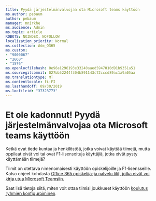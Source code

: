 ```yaml
---
title: Pyydä järjestelmänvalvojaa ota Microsoft teams käyttöön
ms.author: pebaum
author: pebaum
manager: mnirkhe
ms.audience: Admin
ms.topic: article
ROBOTS: NOINDEX, NOFOLLOW
localization_priority: Normal
ms.collection: Adm_O365
ms.custom:
- "9000067"
- "2660"
- "1576"
ms.openlocfilehash: 0e96a1296193e33240aaed5947010d91b9351a51
ms.sourcegitcommit: 027bb52244f304b891143c72cccd89ac1a9a05aa
ms.translationtype: MT
ms.contentlocale: fi-FI
ms.lasthandoff: 09/30/2019
ms.locfileid: "37328773"
---
```

# <a name="youre-missing-out-ask-your-admin-to-enable-microsoft-teams"></a>Et ole kadonnut! Pyydä järjestelmänvalvojaa ota Microsoft teams käyttöön

Ketkä ovat tiede kuntaa ja henkilöstöä, jotka voivat käyttää tiimejä, mutta oppilaat eivät voi tai ovat F1-lisensoituja käyttäjiä, jotka eivät pysty käyttämään tiimejä?

Tiimit on otettava nimenomaisesti käyttöön opiskelijoille ja F1-lisensseille. Katso ohjeet kohdasta [Office 365 opiskelija-ja palvelu tilit, jotka eivät voi kirja utua Microsoft Teamsiin](https://docs.microsoft.com/microsoftteams/troubleshoot/teams-sign-in/office-365-accounts-cannot-sign-in). 

Saat lisä tietoja siitä, miten voit ottaa tiimisi joukkueet käyttöön [koulutus ryhmien konfiguroiminen](https://docs.microsoft.com/microsoft-365/education/deploy/set-up-teams-for-education). 